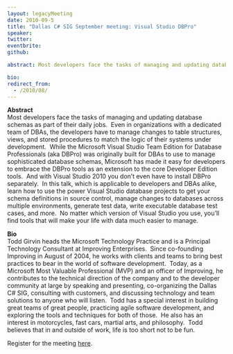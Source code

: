 ```yaml
---
layout: legacyMeeting
date: 2010-09-5
title: "Dallas C# SIG September meeting: Visual Studio DBPro"
speaker:
twitter:
eventbrite:
github:

abstract: Most developers face the tasks of managing and updating database schemas as part of their daily jobs.&nbsp; Even in organizations with a dedicated team of DBAs, the developers have to manage changes to table structures, views, and stored procedures to match the logic of their systems under development.&nbsp; While the Microsoft Visual Studio Team Edition for Database Professionals (aka DBPro) was originally built for DBAs to use to manage sophisticated database schemas, Microsoft has made it easy for developers to embrace the DBPro tools as an extension to the core Developer Edition tools.&nbsp; And with Visual Studio 2010 you don&#8217;t even have to install DBPro separately.&nbsp; In this talk, which is applicable to developers and DBAs alike, learn how to use the power Visual Studio database projects to get your schema definitions in source control, manage changes to databases across multiple environments, generate test data, write executable database test cases, and more.&nbsp; No matter which version of Visual Studio you use, you&#8217;ll find tools that will make your life with data much easier to manage.

bio:
redirect_from:
  - /2010/08/
---
```


<p><strong>Abstract<br />
</strong>Most developers face the tasks of managing and updating database schemas as part of their daily jobs.&nbsp; Even in organizations with a dedicated team of DBAs, the developers have to manage changes to table structures, views, and stored procedures to match the logic of their systems under development.&nbsp; While the Microsoft Visual Studio Team Edition for Database Professionals (aka DBPro) was originally built for DBAs to use to manage sophisticated database schemas, Microsoft has made it easy for developers to embrace the DBPro tools as an extension to the core Developer Edition tools.&nbsp; And with Visual Studio 2010 you don&#8217;t even have to install DBPro separately.&nbsp; In this talk, which is applicable to developers and DBAs alike, learn how to use the power Visual Studio database projects to get your schema definitions in source control, manage changes to databases across multiple environments, generate test data, write executable database test cases, and more.&nbsp; No matter which version of Visual Studio you use, you&#8217;ll find tools that will make your life with data much easier to manage.</p>
<p><strong>Bio<br />
<span style="font-weight: normal;">Todd Girvin heads the Microsoft Technology Practice and is a Principal Technology Consultant at Improving Enterprises. &nbsp;Since co-founding Improving in August of 2004, he works with clients and teams to bring best practices to bear in the world of software development. &nbsp;Today, as a Microsoft Most Valuable Professional (MVP) and an officer of Improving, he contributes to the technical direction of the company and to the developer community at large by speaking and presenting, co-organizing the Dallas C# SIG, consulting with customers, and discussing technology and team solutions to anyone who will listen.&nbsp; Todd has a special interest in building great teams of great people, practicing agile software development, and exploring the tools and techniques for both of those.&nbsp; He also has an interest in motorcycles, fast cars, martial arts, and philosophy.&nbsp; Todd believes that in and outside of work, life is too short not to be fun.</span></strong></p>
<p>Register for the meeting <a href="http://www.eventbrite.com/event/812642636" target="_blank">here</a>.</p>

